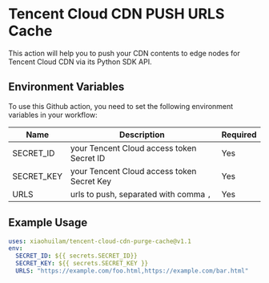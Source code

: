 # Tencent Cloud CDN PUSH URLS Cache

This action will help you to push your CDN contents to edge nodes for Tencent Cloud CDN via its Python SDK API.

## Environment Variables

To use this Github action, you need to set the following environment variables in your workflow:

| Name | Description | Required |
| --- | --- | --- |
| SECRET_ID | your Tencent Cloud access token Secret ID | Yes |
| SECRET_KEY | your Tencent Cloud access token Secret Key | Yes |
| URLS | urls to push, separated with comma `,` | Yes |

## Example Usage

```yaml
uses: xiaohuilam/tencent-cloud-cdn-purge-cache@v1.1
env:
  SECRET_ID: ${{ secrets.SECRET_ID}}
  SECRET_KEY: ${{ secrets.SECRET_KEY }}
  URLS: "https://example.com/foo.html,https://example.com/bar.html"
```
